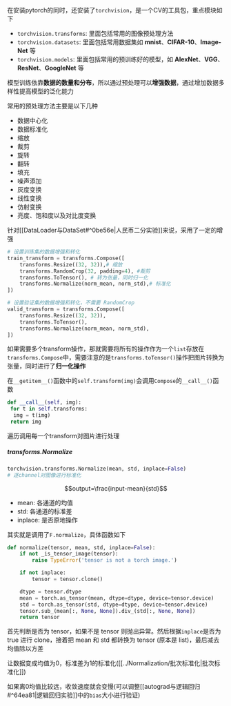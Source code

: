 在安装pytorch的同时，还安装了`torchvision`，是一个CV的工具包，重点模块如下
- `torchvision.transforms`: 里面包括常用的图像预处理方法
- `torchvision.datasets`: 里面包括常用数据集如 **mnist**、**CIFAR-10**、**Image-Net** 等
- `torchvision.models`: 里面包括常用的预训练好的模型，如 **AlexNet**、**VGG**、**ResNet**、**GoogleNet** 等

模型训练依靠**数据的数量和分布**，所以通过预处理可以**增强数据**，通过增加数据多样性提高模型的泛化能力

常用的预处理方法主要是以下几种
- 数据中心化
- 数据标准化
- 缩放
- 裁剪
- 旋转
- 翻转
- 填充
- 噪声添加
- 灰度变换
- 线性变换
- 仿射变换
- 亮度、饱和度以及对比度变换

针对[[DataLoader与DataSet#^0be56e|人民币二分实验]]来说，采用了一定的增强
```python
# 设置训练集的数据增强和转化
train_transform = transforms.Compose([
    transforms.Resize((32, 32)),# 缩放
    transforms.RandomCrop(32, padding=4), #裁剪
    transforms.ToTensor(), # 转为张量，同时归一化
    transforms.Normalize(norm_mean, norm_std),# 标准化
])

# 设置验证集的数据增强和转化，不需要 RandomCrop
valid_transform = transforms.Compose([
    transforms.Resize((32, 32)),
    transforms.ToTensor(),
    transforms.Normalize(norm_mean, norm_std),
])
```

如果需要多个transform操作，那就需要将所有的操作作为一个`list`存放在`transforms.Compose`中，需要注意的是`transforms.toTensor()`操作把图片转换为张量，同时进行了**归一化操作**

在`__getitem__()`函数中的`self.transform(img)`会调用`Compose`的`__call__()`函数
```python
def __call__(self, img):
 for t in self.transforms:
  img = t(img)
 return img
```
遍历调用每一个transform对图片进行处理

##### transforms.Normalize
```python
torchvision.transforms.Normalize(mean, std, inplace=False)
# 逐channel对图像进行标准化
```
$$output=\frac{input-mean}{std}$$
- mean: 各通道的均值
- std: 各通道的标准差
- inplace: 是否原地操作

其实就是调用了`F.normalize`，具体函数如下
```python
def normalize(tensor, mean, std, inplace=False):
    if not _is_tensor_image(tensor):
        raise TypeError('tensor is not a torch image.')

    if not inplace:
        tensor = tensor.clone()

    dtype = tensor.dtype
    mean = torch.as_tensor(mean, dtype=dtype, device=tensor.device)
    std = torch.as_tensor(std, dtype=dtype, device=tensor.device)
    tensor.sub_(mean[:, None, None]).div_(std[:, None, None])
    return tensor
```

首先判断是否为 tensor，如果不是 tensor 则抛出异常。然后根据`inplace`是否为 true 进行 clone，接着把 mean 和 std 都转换为 tensor (原本是 list)，最后减去均值除以方差

让数据变成均值为0，标准差为1的标准化([[../Normalization/批次标准化|批次标准化]])

如果离0均值比较远，收敛速度就会变慢(可以调整[[autograd与逻辑回归#^64ea81|逻辑回归实验]]中的`bias`大小进行验证)
